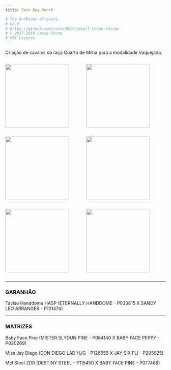 ```yaml
---
title: Zero Day Ranch

# The Archives of posts.
# v2.0
# https://github.com/cotes2020/jekyll-theme-chirpy
# © 2017-2019 Cotes Chung
# MIT License
---
```

Criação de cavalos da raça Quarto de Milha para a modalidade Vaquejada.

<div class="box">
	<p href="/" class="site-horse"><img src="https://raw.githubusercontent.com/tuxtrack/tuxtrack.github.io/master/assets/img/sample/zdr/taviso.jpg" width="200" height="200"/></p> 
</div>
<div class="box">
	<p href="/" class="site-horse"><img src="https://raw.githubusercontent.com/tuxtrack/tuxtrack.github.io/master/assets/img/sample/zdr/redondel.jpg" width="200" height="200"/></p> 
</div>
<div class="box">
	<p href="/" class="site-horse"><img src="https://raw.githubusercontent.com/tuxtrack/tuxtrack.github.io/master/assets/img/sample/zdr/mel.jpg" width="200" height="200"/></p> 
</div>
<style>
div.box {
	width: 250px;
	display: inline-block;
}
</style>

<div class="box">
	<p href="/" class="site-horse"><img src="https://raw.githubusercontent.com/tuxtrack/tuxtrack.github.io/master/assets/img/sample/zdr/zdr1.jpg" width="200" height="200"/></p> 
</div>
<div class="box">
	<p href="/" class="site-horse"><img src="https://raw.githubusercontent.com/tuxtrack/tuxtrack.github.io/master/assets/img/sample/zdr/zdr2.jpg" width="200" height="200"/></p> 
</div>
<div class="box">
	<p href="/" class="site-horse"><img src="https://raw.githubusercontent.com/tuxtrack/tuxtrack.github.io/master/assets/img/sample/zdr/zdr3.jpg" width="200" height="200"/></p> 
</div>
<style>
div.box {
	width: 250px;
	display: inline-block;
}
</style>

***

### GARANHÃO

Taviso Handdome HASP (ETERNALLY HANDDOME - P033815  X  SANDY LEO ARRANGER - P101474) 

***

### MATRIZES

Baby Face Pine (MISTER SLYDUN PINE - P064140  X  BABY FACE PEPPY - P030269)

Miss Jay Diego (DON DIEGO LAD HJG - P126559  X  JAY SIX FLI - P205925)

Mel Steel ZDR (DESTINY STEEL - P115450 X BABY FACE PINE - P077486)


